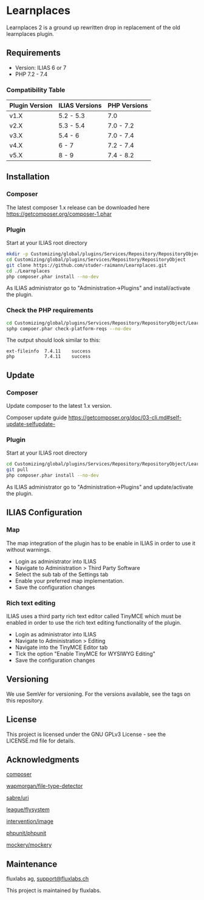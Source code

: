 # Learnplaces
Learnplaces 2 is a ground up rewritten drop in replacement of 
the old learnplaces plugin.

## Requirements
* Version: ILIAS 6 or 7
* PHP 7.2 - 7.4

### Compatibility Table
| Plugin Version | ILIAS Versions | PHP Versions |
|----------------|----------------|--------------|
| v1.X           | 5.2 - 5.3      | 7.0          |
| v2.X           | 5.3 - 5.4      | 7.0 - 7.2    |
| v3.X           | 5.4 - 6        | 7.0 - 7.4    |
| v4.X           | 6 - 7          | 7.2 - 7.4    |
| v5.X           | 8 - 9          | 7.4 - 8.2    |

## Installation

### Composer
The latest composer 1.x release can be downloaded here <https://getcomposer.org/composer-1.phar>

### Plugin
Start at your ILIAS root directory  

```bash
mkdir -p Customizing/global/plugins/Services/Repository/RepositoryObject  
cd Customizing/global/plugins/Services/Repository/RepositoryObject
git clone https://github.com/studer-raimann/Learnplaces.git
cd ./Learnplaces
php composer.phar install --no-dev
```  
As ILIAS administrator go to "Administration->Plugins" and install/activate the plugin.

### Check the PHP requirements
```bash
cd Customizing/global/plugins/Services/Repository/RepositoryObject/Learnplaces
sphp compoer.phar check-platform-reqs --no-dev
```  

The output should look similar to this:
```
ext-fileinfo  7.4.11    success  
php           7.4.11    success 
```

## Update

### Composer
Update composer to the latest 1.x version.

Composer update guide <https://getcomposer.org/doc/03-cli.md#self-update-selfupdate->

### Plugin
Start at your ILIAS root directory

```bash
cd Customizing/global/plugins/Services/Repository/RepositoryObject/Learnplaces
git pull
php composer.phar install --no-dev
```

As ILIAS administrator go to "Administration->Plugins" and update/activate the plugin.

## ILIAS Configuration

### Map
The map integration of the plugin has to be enable in ILIAS in order to
use it without warnings.

- Login as administrator into ILIAS
- Navigate to Administration > Third Party Software
- Select the sub tab of the Settings tab
- Enable your preferred map implementation.
- Save the configuration changes

### Rich text editing
ILIAS uses a third party rich text editor called TinyMCE which must be
enabled in order to use the rich text editing functionality of the plugin.

- Login as administrator into ILIAS
- Navigate to Administration > Editing
- Navigate into the TinyMCE Editor tab
- Tick the option "Enable TinyMCE for WYSIWYG Editing"
- Save the configuration changes

## Versioning
We use SemVer for versioning. For the versions available, see the tags on this repository.

## License
This project is licensed under the GNU GPLv3 License - see the LICENSE.md file for details.

## Acknowledgments
[composer](https://getcomposer.org/)

[wapmorgan/file-type-detector](https://github.com/wapmorgan/FileTypeDetector)

[sabre/uri](https://github.com/sabre-io/uri)

[league/flysystem](https://github.com/thephpleague/flysystem)

[intervention/image](https://github.com/Intervention/image)

[phpunit/phpunit](https://github.com/sebastianbergmann/phpunit)

[mockery/mockery](https://github.com/mockery/mockery)

## Maintenance
fluxlabs ag, support@fluxlabs.ch

This project is maintained by fluxlabs. 
